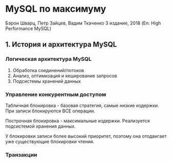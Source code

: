 # MySQL по максимуму

Бэрон Шварц, Петр Зайцев, Вадим Ткаченко
3 издание, 2018 (En: High Performance MySQL)

## 1. История и архитектура MySQL

### Логическая архитектура MySQL

1. Обработка соединений/потоков
2. Анализ, оптимизация и кеширование запросов
3. Подсистемы хранений данных

### Управление конкурентным доступом

Табличная блокировка - базовая стратегия, самые низкие издержки. При записи блокируются ВСЕ операции.

Построчная блокировка - максимальные издержки. Реализуется подсистемой хранения данных.

У блокировки записи более высокий приоритет, поэтому она отодвигает уже существующие блокировки чтения. 

### Транзакции
